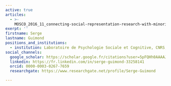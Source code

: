 ```yaml
---
active: true
articles:
  - >-
    MOSCO_2016_11_connecting-social-representation-research-with-minority-influence
exerpt: ''
firstname: Serge
lastname: Guimond
positions_and_institutions:
  - institution: Laboratoire de Psychologie Sociale et Cognitive, CNRS, France
social_channels:
  google_scholar: https://scholar.google.fr/citations?user=5pFQHh0AAAAJ&hl=fr
  linkedin: https://fr.linkedin.com/in/serge-guimond-33258141
  orcid: 0000-0003-0267-7659
  researchgate: https://www.researchgate.net/profile/Serge-Guimond

---
```

